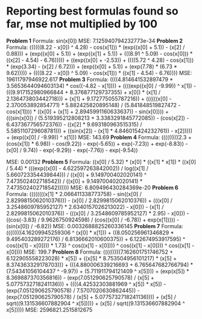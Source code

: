 # Reporting best formulas found so far, mse not multiplied by 100

**Problem 1**
Formula:
sin(x[0])
MSE: 
7.125940794232773e-34
**Problem 2**
Formula: 
((((((8.22 - x[0]) ^ 4.28) - cos(x[1])) * (exp((x[0] + 5.1)) - (x[2] / 0.88))) + (exp((x[0] + 5.1)) + (exp((x[1] + 5.1)) + (((8.91 ^ 5.09) - cos(x[0])) * ((x[2] - 4.54) - 6.76))))) + ((exp((x[0] + -2.53)) + ((((5.72 ^ 4.28) - cos(x[1])) * (exp(3.34) - (x[2] / 6.72))) + (exp((x[0] + 5.1)) + (exp(7.78) * (6.73 * 9.62))))) + ((((8.22 - x[0]) ^ 5.09) - cos(x[1])) * ((x[1] - 4.54) - 6.76))))
MSE:
19611797946922.617
**Problem 3**
Formula: 
((((4.814641532897479 * 3.5653644094603134) * cos((-4.82 - x[1]))) + ((((exp((x[0] / -9.99)) ^ x[1]) - (((9.917152980966844 + 8.376877129737355) + x[0]) * (x[1] / 2.136473803442718))) + (x[1] + 9.172775055787216)) + ((((((x[0] - 2.370053892854771) * 5.882425820895148) / (5.841848519827472 - cos(x[1]))) * ((x[0] + (x[1] + 2.8945991160633637)) - sin(x[0]))) + (((sin(x[0]) / (5.519395212808213 + 3.3383291845772085)) - (cos(x[2]) - 6.437367756572376)) - ((x[2] * 9.693180963515315) / 5.585110729608781))) + ((sin(x[2]) - (x[1] * 4.846015424232761)) - x[2])))) + (exp((x[0] / -9.99)) ^ x[1]))
MSE:
143.69
**Problem 4**
Formula: 
(((((((((2.3 + (cos(x[1]) * 6.98)) - cos(9.22)) - exp(-5.65)) + exp(-7.23)) + exp(-8.83)) - (x[0] / 9.74)) - exp(-9.29)) - exp(-7.76)) - exp(-9.54))

MSE:
0.00132
**Problem 5**
Formula: 
((x[0] / 5.32) * (x[0] * ((x[1] * x[1]) * ((x[0] / 5.44) * (((exp((x[0] - 4.622597263842002)) / log((x[1] / 5.660723354439844))) / ((x[0] + 9.149700402020141) ^ 7.473502402718542)) / ((x[0] + 9.149700402020141) * 7.473502402718542))))))
MSE: 
6.809496430284369e-20
**Problem 6**
Formula:
((((((((x[1] * 2.066411338773758) - sin((x[0] / 2.8299815062010376))) - (x[0] / 2.8299815062010376)) + (((x[0] / 3.2548609785952127) * 2.6340157026213022) - x[0])) - (x[1] / 2.8299815062010376)) - (((x[0] / 3.2548609785952127) * 2.95) - x[0])) - ((cos(-3.83) / 9.9626750924598) / (cos((x[0] / -6.78)) + exp(x[1])))) - (sin(x[0]) / -6.82))
MSE:
0.0032688825260336145
**Problem 7**
Formula: 
((((((((4.16209945259306 ^ (x[0] * x[1])) + ((8.050256961346829 * 9.495403289272176) / 6.8136662010600375)) + 6.122674953917595) ^ cos((x[1] - x[0]))) * 1.73) ^ cos((x[1] - x[0]))) ^ cos((x[1] - x[0]))) ^ cos((x[1] - x[0])))
MSE: 
199.7
**Problem 8**
Formula:
(((((((((7.162601751746752 + 6.122905558223028) * x[5]) + ((x[5] * 8.753504956101217) * (x[5] + 8.374363329178703))) + (((4.880006339216693 + 6.765647682766794) * (7.54341056104437 ^ -9.97)) + (5.711911794121409 ^ x[5]))) + (exp(x[5]) * 8.369887370356816)) - (exp(7.051290625790578) / (x[5] + 5.0775732718241136))) + ((((4.42532303881969 ^ x[5]) * x[5]) - (exp(7.051290625790578) / 7.5707020630862445)) - (exp(7.051290625790578) / (x[5] + 5.0775732718241136)))) + (x[5] / sqrt((9.131536607882904 ^ x[5])))) + (x[5] / sqrt((9.131536607882904 ^ x[5]))))
MSE:
2596821.2515812675

